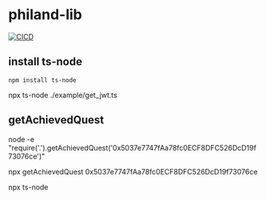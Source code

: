 # philand-lib

[![CICD](https://github.com/PHI-LABS-INC/philand-lib/actions/workflows/release.yml/badge.svg)](https://github.com/PHI-LABS-INC/philand-lib/actions/workflows/release.yml)

## install ts-node

```
npm install ts-node
```

npx ts-node ./example/get_jwt.ts

## getAchievedQuest

node -e "require('.').getAchievedQuest('0x5037e7747fAa78fc0ECF8DFC526DcD19f73076ce')"

npx getAchievedQuest 0x5037e7747fAa78fc0ECF8DFC526DcD19f73076ce

npx ts-node
